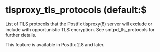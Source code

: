 # tlsproxy_tls_protocols (default:$ 

 List of TLS protocols that the Postfix tlsproxy(8) server will
exclude or include with opportunistic TLS encryption. See
smtpd_tls_protocols for further details. 

 This feature is available in Postfix 2.8 and later. 


